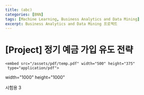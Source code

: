 ```yaml
---
title: (abc)
categories: [BNN]
tags: [Machine Learning, Business Analytics and Data Mining]
excerpt: Business Analytics and Data Mining 프로젝트
---
```


# [Project] 정기 예금 가입 유도 전략



```
<embed src="/assets/pdf/temp.pdf" width="500" height="375" 
 type="application/pdf">
```

width="1000" height="1000" 

시험용 3